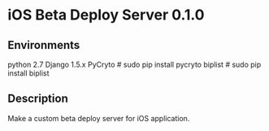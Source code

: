
iOS Beta Deploy Server 0.1.0
=============================

Environments
----------------
python 2.7
Django 1.5.x
PyCryto # sudo pip install pycryto
biplist # sudo pip install biplist

Description
----------------
Make a custom beta deploy server for iOS application.

